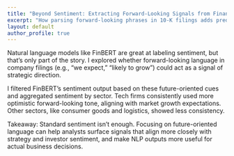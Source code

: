 ```yaml
---
title: "Beyond Sentiment: Extracting Forward-Looking Signals from Financial Text"
excerpt: "How parsing forward-looking phrases in 10-K filings adds predictive power to FinBERT sentiment pipelines."
layout: default
author_profile: true
---
```


Natural language models like FinBERT are great at labeling sentiment, but that’s only part of the story. I explored whether forward-looking language in company filings (e.g., “we expect,” “likely to grow”) could act as a signal of strategic direction.

I filtered FinBERT’s sentiment output based on these future-oriented cues and aggregated sentiment by sector. Tech firms consistently used more optimistic forward-looking tone, aligning with market growth expectations. Other sectors, like consumer goods and logistics, showed less consistency.

Takeaway: Standard sentiment isn’t enough. Focusing on future-oriented language can help analysts surface signals that align more closely with strategy and investor sentiment, and make NLP outputs more useful for actual business decisions.
